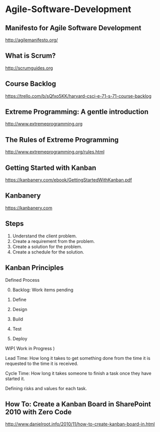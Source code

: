 # Agile-Software-Development

## Manifesto for Agile Software Development

http://agilemanifesto.org/

## What is Scrum?

http://scrumguides.org

## Course Backlog

https://trello.com/b/sQfxo5KK/harvard-csci-e-71-s-71-course-backlog

## Extreme Programming: A gentle introduction

http://www.extremeprogramming.org

## The Rules of Extreme Programming

http://www.extremeprogramming.org/rules.html

 ## Getting Started with Kanban
 
 https://kanbanery.com/ebook/GettingStartedWithKanban.pdf
 
 ## Kanbanery
 
 https://kanbanery.com
 
 ## Steps
 1. Understand the client problem.
 2. Create a requirement from the problem.
 3. Create a solution for the problem.
 4. Create a schedule for the solution.
 
 ## Kanban Principles
Defined Process

0. Backlog: Work items pending

1. Define

2. Design

3. Build

4. Test

5. Deploy

WIP( Work in Progress )

Lead Time: How long it takes to get something done from the time it is requested to the time it is received.

Cycle Time: How long it takes someone to finish a task once they have started it.

Defining risks and values for each task. 

## How To: Create a Kanban Board in SharePoint 2010 with Zero Code

http://www.danielroot.info/2010/11/how-to-create-kanban-board-in.html
